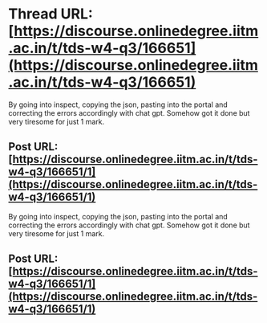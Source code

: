 # Thread URL: [https://discourse.onlinedegree.iitm.ac.in/t/tds-w4-q3/166651](https://discourse.onlinedegree.iitm.ac.in/t/tds-w4-q3/166651)

By going into inspect, copying the json, pasting into the portal and correcting the errors accordingly with chat gpt. Somehow got it done but very tiresome for just 1 mark.

Post URL: [https://discourse.onlinedegree.iitm.ac.in/t/tds-w4-q3/166651/1](https://discourse.onlinedegree.iitm.ac.in/t/tds-w4-q3/166651/1)
---
By going into inspect, copying the json, pasting into the portal and correcting the errors accordingly with chat gpt. Somehow got it done but very tiresome for just 1 mark.

Post URL: [https://discourse.onlinedegree.iitm.ac.in/t/tds-w4-q3/166651/1](https://discourse.onlinedegree.iitm.ac.in/t/tds-w4-q3/166651/1)
---
